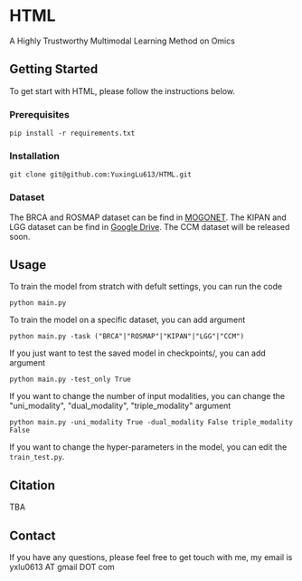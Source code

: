 # HTML
A Highly Trustworthy Multimodal Learning Method on Omics



## Getting Started

To get start with HTML, please follow the instructions below.

### Prerequisites

```
pip install -r requirements.txt
```

### Installation

```
git clone git@github.com:YuxingLu613/HTML.git
```

### Dataset
The BRCA and ROSMAP dataset can be find in [MOGONET](https://github.com/txWang/MOGONET). The KIPAN and LGG dataset can be find in [Google Drive](https://drive.google.com/drive/folders/1HouMHY705LWutSOKVFdlOUbshV4CNp8W?usp=sharing). The CCM dataset will be released soon.


## Usage

To train the model from stratch with defult settings, you can run the code

```
python main.py
```

To train the model on a specific dataset, you can add argument

```
python main.py -task ("BRCA"|"ROSMAP"|"KIPAN"|"LGG"|"CCM")
```

If you just want to test the saved model in checkpoints/, you can add argument

```
python main.py -test_only True
```

If you want to change the number of input modalities, you can change the "uni_modality", "dual_modality", "triple_modality" argument

```
python main.py -uni_modality True -dual_modality False triple_modality False
```

If you want to change the hyper-parameters in the model, you can edit the `train_test.py`.


## Citation

TBA


## Contact

If you have any questions, please feel free to get touch with me, my email is yxlu0613 AT gmail DOT com
